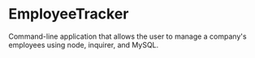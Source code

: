 # EmployeeTracker
Command-line application that allows the user to manage a company's employees using node, inquirer, and MySQL.
